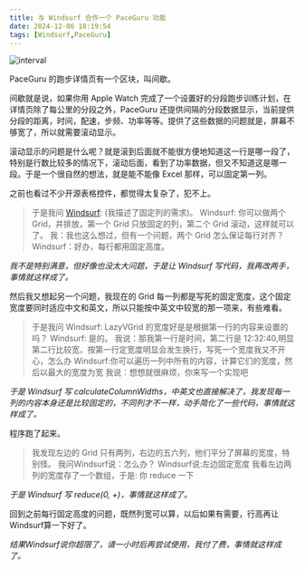 ```yaml
---
title: 与 Windsurf 合作一个 PaceGuru 功能
date: 2024-12-06 18:19:54
tags: [Windsurf,PaceGuru]
---
```

![interval](Interval.jpeg)

PaceGuru 的跑步详情页有一个区块，叫间歇。

间歇就是说，如果你用 Apple Watch 完成了一个设置好的分段跑步训练计划，在详情页除了每公里的分段之外，PaceGuru 还提供间隔的分段数据显示，当前提供分段的距离，时间，配速，步频、功率等等。提供了这些数据的问题就是，屏幕不够宽了，所以就需要滚动显示。

滚动显示的问题是什么呢？就是滚到后面就不能很方便地知道这一行是哪一段了，特别是行数比较多的情况下，滚动后面，看到了功率数据，但又不知道这是哪一段。于是一个很自然的想法，就是能不能像 Excel 那样，可以固定第一列。

之前也看过不少开源表格控件，都觉得太复杂了，犯不上。

> 于是我问 [Windsurf](https://codeium.com/windsurf): (我描述了固定列的需求)。
> Windsurf: 你可以做两个 Grid，并排放，第一个 Grid 只放固定的列，第二个 Grid 滚动，这样就可以了。
> 我：我也这么想过，但有一个问题，两个 Grid 怎么保证每行对齐？
> Windsurf：好办，每行都用固定高度。

*我不是特别满意，但好像也没太大问题，于是让 Windsurf 写代码，我再改两手，事情就这样成了。*

然后我又想起另一个问题，我现在的 Grid 每一列都是写死的固定宽度，这个固定宽度要同时适应中文和英文，所以只能按中英文中较宽的那一项来，有些难看。

> 于是我问 Windsurf: LazyVGrid 的宽度好是是根据第一行的内容来设置的吗？
> Windsurf: 是的。
> 我说：那我第一行是时间，第二行是 12:32:40,明显第二行比较宽，按第一行定宽度明显会发生换行，写死一个宽度我又不开心，怎么办
> Windsurf:你可以遍历一列中所有的内容，计算它们的宽度，然后以最大的宽度为宽
我说：想想就很麻烦，你来写一个实现吧

*于是 Windsurf 写 calculateColumnWidths，中英文也直接解决了，我发现每一列的内容本身还是比较固定的，不同列才不一样，动手简化了一些代码，事情就这样成了。*

程序跑了起来。

> 我发现左边的 Grid 只有两列，右边的五六列，他们平分了屏幕的宽度，特别怪。
> 我问Windsurf说：怎么办？
> Windsurf说:左边固定宽度
> 我看左边两列的宽度存了一个数组，于是: 你 reduce 一下

*于是 Windsurf 写 reduce(0, +)，事情就这样成了。*

回到之前每行固定高度的问题，既然列宽可以算，以后如果有需要，行高再让Windsurf算一下好了。

*结果Windsurf说你超限了，请一小时后再尝试使用，我付了费，事情就这样成了。*